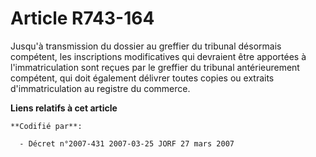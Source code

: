 # Article R743-164

Jusqu'à transmission du dossier au greffier du tribunal désormais compétent, les inscriptions modificatives qui devraient
être apportées à l'immatriculation sont reçues par le greffier du tribunal antérieurement compétent, qui doit également
délivrer toutes copies ou extraits d'immatriculation au registre du commerce.

**Liens relatifs à cet article**

	**Codifié par**:

	  - Décret n°2007-431 2007-03-25 JORF 27 mars 2007
